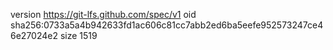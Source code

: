 version https://git-lfs.github.com/spec/v1
oid sha256:0733a5a4b942633fd1ac606c81cc7abb2ed6ba5eefe952573247ce46e27024e2
size 1519
